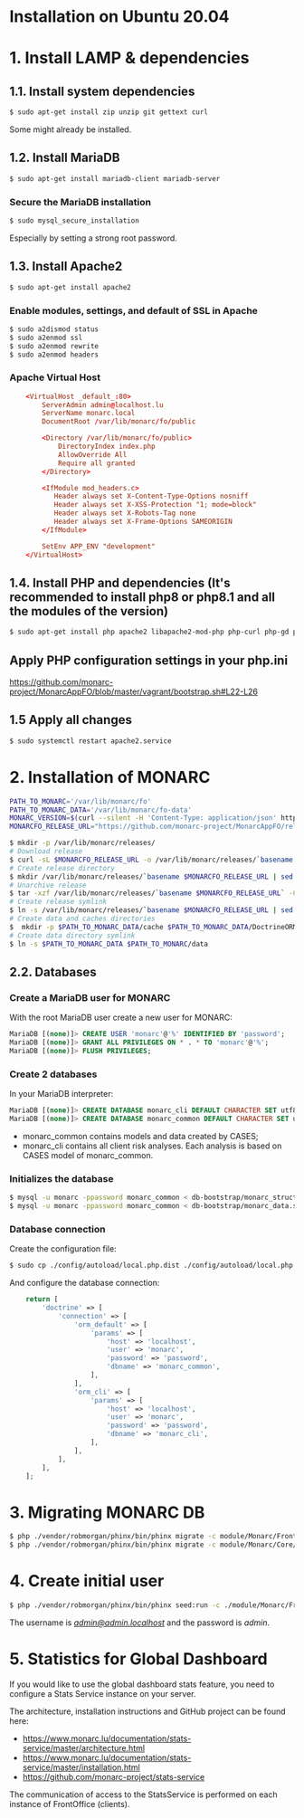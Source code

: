 Installation on Ubuntu 20.04
============================

# 1. Install LAMP & dependencies

## 1.1. Install system dependencies

```bash
$ sudo apt-get install zip unzip git gettext curl
```

Some might already be installed.

## 1.2. Install MariaDB

```bash
$ sudo apt-get install mariadb-client mariadb-server
```

### Secure the MariaDB installation

```bash
$ sudo mysql_secure_installation
```

Especially by setting a strong root password.

## 1.3. Install Apache2

```bash
$ sudo apt-get install apache2
```

### Enable modules, settings, and default of SSL in Apache

```bash
$ sudo a2dismod status
$ sudo a2enmod ssl
$ sudo a2enmod rewrite
$ sudo a2enmod headers
```

### Apache Virtual Host

```conf
    <VirtualHost _default_:80>
        ServerAdmin admin@localhost.lu
        ServerName monarc.local
        DocumentRoot /var/lib/monarc/fo/public

        <Directory /var/lib/monarc/fo/public>
            DirectoryIndex index.php
            AllowOverride All
            Require all granted
        </Directory>

        <IfModule mod_headers.c>
           Header always set X-Content-Type-Options nosniff
           Header always set X-XSS-Protection "1; mode=block"
           Header always set X-Robots-Tag none
           Header always set X-Frame-Options SAMEORIGIN
        </IfModule>

        SetEnv APP_ENV "development"
    </VirtualHost>
```


## 1.4. Install PHP and dependencies (It's recommended to install php8 or php8.1 and all the modules of the version)

```bash
$ sudo apt-get install php apache2 libapache2-mod-php php-curl php-gd php-mysql php-pear php-xml php-mbstring php-intl php-imagick php-zip php-bcmath
```

## Apply PHP configuration settings in your php.ini

https://github.com/monarc-project/MonarcAppFO/blob/master/vagrant/bootstrap.sh#L22-L26


## 1.5 Apply all changes

```bash
$ sudo systemctl restart apache2.service
```



# 2. Installation of MONARC

```bash
PATH_TO_MONARC='/var/lib/monarc/fo'
PATH_TO_MONARC_DATA='/var/lib/monarc/fo-data'
MONARC_VERSION=$(curl --silent -H 'Content-Type: application/json' https://api.github.com/repos/monarc-project/MonarcAppFO/releases/latest | jq  -r '.tag_name')
MONARCFO_RELEASE_URL="https://github.com/monarc-project/MonarcAppFO/releases/download/$MONARC_VERSION/MonarcAppFO-$MONARC_VERSION.tar.gz"

$ mkdir -p /var/lib/monarc/releases/
# Download release
$ curl -sL $MONARCFO_RELEASE_URL -o /var/lib/monarc/releases/`basename $MONARCFO_RELEASE_URL`
# Create release directory
$ mkdir /var/lib/monarc/releases/`basename $MONARCFO_RELEASE_URL | sed 's/.tar.gz//'`
# Unarchive release
$ tar -xzf /var/lib/monarc/releases/`basename $MONARCFO_RELEASE_URL` -C /var/lib/monarc/releases/`basename $MONARCFO_RELEASE_URL | sed 's/.tar.gz//'`
# Create release symlink
$ ln -s /var/lib/monarc/releases/`basename $MONARCFO_RELEASE_URL | sed 's/.tar.gz//'` $PATH_TO_MONARC
# Create data and caches directories
$  mkdir -p $PATH_TO_MONARC_DATA/cache $PATH_TO_MONARC_DATA/DoctrineORMModule/Proxy $PATH_TO_MONARC_DATA/LazyServices/Proxy $PATH_TO_MONARC_DATA/import/files
# Create data directory symlink
$ ln -s $PATH_TO_MONARC_DATA $PATH_TO_MONARC/data
```


## 2.2. Databases

### Create a MariaDB user for MONARC

With the root MariaDB user create a new user for MONARC:

```sql
MariaDB [(none)]> CREATE USER 'monarc'@'%' IDENTIFIED BY 'password';
MariaDB [(none)]> GRANT ALL PRIVILEGES ON * . * TO 'monarc'@'%';
MariaDB [(none)]> FLUSH PRIVILEGES;
```

### Create 2 databases

In your MariaDB interpreter:

```sql
MariaDB [(none)]> CREATE DATABASE monarc_cli DEFAULT CHARACTER SET utf8 DEFAULT COLLATE utf8_general_ci;
MariaDB [(none)]> CREATE DATABASE monarc_common DEFAULT CHARACTER SET utf8 DEFAULT COLLATE utf8_general_ci;
```

* monarc_common contains models and data created by CASES;
* monarc_cli contains all client risk analyses. Each analysis is based on CASES
  model of monarc_common.

### Initializes the database

```bash
$ mysql -u monarc -ppassword monarc_common < db-bootstrap/monarc_structure.sql
$ mysql -u monarc -ppassword monarc_common < db-bootstrap/monarc_data.sql
```

### Database connection

Create the configuration file:

```bash
$ sudo cp ./config/autoload/local.php.dist ./config/autoload/local.php
```

And configure the database connection:

```php
    return [
        'doctrine' => [
            'connection' => [
                'orm_default' => [
                    'params' => [
                        'host' => 'localhost',
                        'user' => 'monarc',
                        'password' => 'password',
                        'dbname' => 'monarc_common',
                    ],
                ],
                'orm_cli' => [
                    'params' => [
                        'host' => 'localhost',
                        'user' => 'monarc',
                        'password' => 'password',
                        'dbname' => 'monarc_cli',
                    ],
                ],
            ],
        ],
    ];
```

# 3. Migrating MONARC DB

```bash
$ php ./vendor/robmorgan/phinx/bin/phinx migrate -c module/Monarc/FrontOffice/migrations/phinx.php
$ php ./vendor/robmorgan/phinx/bin/phinx migrate -c module/Monarc/Core/migrations/phinx.php
```


# 4. Create initial user

```bash
$ php ./vendor/robmorgan/phinx/bin/phinx seed:run -c ./module/Monarc/FrontOffice/migrations/phinx.php
```


The username is *admin@admin.localhost* and the password is *admin*.


# 5. Statistics for Global Dashboard

If you would like to use the global dashboard stats feature, you need to
configure a Stats Service instance on your server.

The architecture, installation instructions and GitHub project can be found here:

- https://www.monarc.lu/documentation/stats-service/master/architecture.html
- https://www.monarc.lu/documentation/stats-service/master/installation.html
- https://github.com/monarc-project/stats-service

The communication of access to the StatsService is performed on each instance of
FrontOffice (clients).
